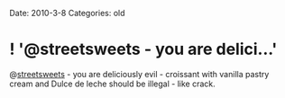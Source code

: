 Date: 2010-3-8
Categories: old

# ! '@streetsweets - you are delici...'

@<a href="http://twitter.com/streetsweets" class="aktt_username">streetsweets</a> - you are deliciously evil - croissant with vanilla pastry cream and Dulce de leche should be illegal - like crack.
